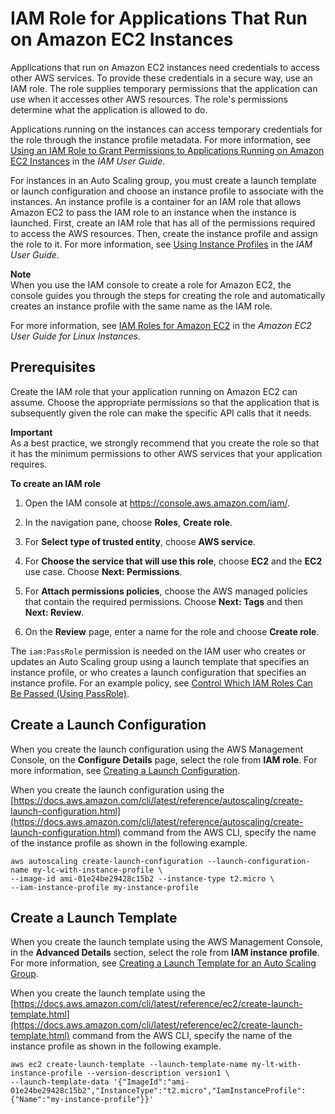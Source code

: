 # IAM Role for Applications That Run on Amazon EC2 Instances<a name="us-iam-role"></a>

Applications that run on Amazon EC2 instances need credentials to access other AWS services\. To provide these credentials in a secure way, use an IAM role\. The role supplies temporary permissions that the application can use when it accesses other AWS resources\. The role's permissions determine what the application is allowed to do\.

Applications running on the instances can access temporary credentials for the role through the instance profile metadata\. For more information, see [Using an IAM Role to Grant Permissions to Applications Running on Amazon EC2 Instances](https://docs.aws.amazon.com/IAM/latest/UserGuide/id_roles_use_switch-role-ec2.html) in the *IAM User Guide*\.

For instances in an Auto Scaling group, you must create a launch template or launch configuration and choose an instance profile to associate with the instances\. An instance profile is a container for an IAM role that allows Amazon EC2 to pass the IAM role to an instance when the instance is launched\. First, create an IAM role that has all of the permissions required to access the AWS resources\. Then, create the instance profile and assign the role to it\. For more information, see [Using Instance Profiles](https://docs.aws.amazon.com/IAM/latest/UserGuide/id_roles_use_switch-role-ec2_instance-profiles.html) in the *IAM User Guide*\.

**Note**  
When you use the IAM console to create a role for Amazon EC2, the console guides you through the steps for creating the role and automatically creates an instance profile with the same name as the IAM role\. 

For more information, see [IAM Roles for Amazon EC2](https://docs.aws.amazon.com/AWSEC2/latest/UserGuide/iam-roles-for-amazon-ec2.html) in the *Amazon EC2 User Guide for Linux Instances*\. 

## Prerequisites<a name="us-iam-role-prereq"></a>

Create the IAM role that your application running on Amazon EC2 can assume\. Choose the appropriate permissions so that the application that is subsequently given the role can make the specific API calls that it needs\. 

**Important**  
As a best practice, we strongly recommend that you create the role so that it has the minimum permissions to other AWS services that your application requires\. <a name="create-iam-role-console"></a>

**To create an IAM role**

1. Open the IAM console at [https://console\.aws\.amazon\.com/iam/](https://console.aws.amazon.com/iam/)\.

1. In the navigation pane, choose **Roles**, **Create role**\.

1. For **Select type of trusted entity**, choose **AWS service**\. 

1. For **Choose the service that will use this role**, choose **EC2** and the **EC2** use case\. Choose **Next: Permissions**\. 

1. For **Attach permissions policies**, choose the AWS managed policies that contain the required permissions\. Choose **Next: Tags** and then **Next: Review**\.

1. On the **Review** page, enter a name for the role and choose **Create role**\. 

The `iam:PassRole` permission is needed on the IAM user who creates or updates an Auto Scaling group using a launch template that specifies an instance profile, or who creates a launch configuration that specifies an instance profile\. For an example policy, see [Control Which IAM Roles Can Be Passed \(Using PassRole\)](security_iam_id-based-policy-examples.md#policy-example-pass-IAM-role)\.

## Create a Launch Configuration<a name="us-iam-role-create-launch"></a>

When you create the launch configuration using the AWS Management Console, on the **Configure Details** page, select the role from **IAM role**\. For more information, see [Creating a Launch Configuration](create-launch-config.md)\.

When you create the launch configuration using the [https://docs.aws.amazon.com/cli/latest/reference/autoscaling/create-launch-configuration.html](https://docs.aws.amazon.com/cli/latest/reference/autoscaling/create-launch-configuration.html) command from the AWS CLI, specify the name of the instance profile as shown in the following example\.

```
aws autoscaling create-launch-configuration --launch-configuration-name my-lc-with-instance-profile \
--image-id ami-01e24be29428c15b2 --instance-type t2.micro \
--iam-instance-profile my-instance-profile
```

## Create a Launch Template<a name="us-iam-role-create-lt"></a>

When you create the launch template using the AWS Management Console, in the **Advanced Details** section, select the role from **IAM instance profile**\. For more information, see [Creating a Launch Template for an Auto Scaling Group](create-launch-template.md)\.

When you create the launch template using the [https://docs.aws.amazon.com/cli/latest/reference/ec2/create-launch-template.html](https://docs.aws.amazon.com/cli/latest/reference/ec2/create-launch-template.html) command from the AWS CLI, specify the name of the instance profile as shown in the following example\.

```
aws ec2 create-launch-template --launch-template-name my-lt-with-instance-profile --version-description version1 \
--launch-template-data '{"ImageId":"ami-01e24be29428c15b2","InstanceType":"t2.micro","IamInstanceProfile":{"Name":"my-instance-profile"}}'
```